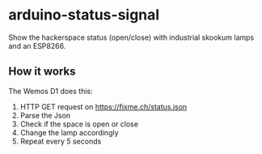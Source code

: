 # arduino-status-signal
Show the hackerspace status (open/close) with industrial skookum lamps and an ESP8266.

## How it works
The Wemos D1 does this:

1. HTTP GET request on https://fixme.ch/status.json
2. Parse the Json
3. Check if the space is open or close
4. Change the lamp accordingly
5. Repeat every 5 seconds
